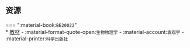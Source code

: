 ## 资源  
=== ":material-book:`BE20022`"  
    * [教材](https://api.ecylt.top/v1/lanzou_link?url=https://cqu-openlib.lanzout.com/iY6fk291vckb&type=down) - :material-format-quote-open:`生物物理学` - :material-account:`袁观宇` - :material-printer:`科学出版社`  